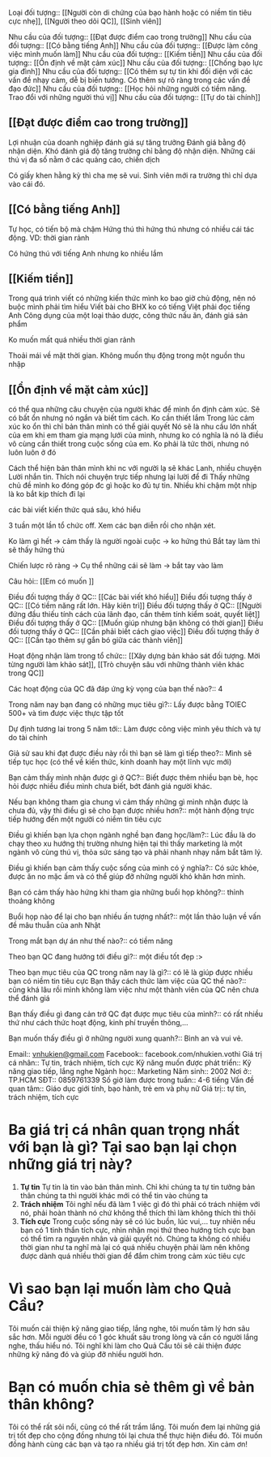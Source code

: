 Loại đối tượng:: [[Người còn di chứng của bạo hành hoặc có niềm tin tiêu cực nhẹ]], [[Người theo dõi QC]], [[Sinh viên]]

Nhu cầu của đối tượng:: [[Đạt được điểm cao trong trường]]
Nhu cầu của đối tượng:: [[Có bằng tiếng Anh]]
Nhu cầu của đối tượng:: [[Được làm công việc mình muốn làm]]
Nhu cầu của đối tượng:: [[Kiếm tiền]]
Nhu cầu của đối tượng:: [[Ổn định về mặt cảm xúc]]
Nhu cầu của đối tượng:: [[Chống bạo lực gia đình]]
Nhu cầu của đối tượng:: [[Có thêm sự tự tin khi đối diện với các vấn đề nhạy cảm, dễ bị biến tướng. Có thêm sự rõ ràng trong các vấn đề đạo đức]]
Nhu cầu của đối tượng:: [[Học hỏi những người có tiềm năng. Trao đổi với những người thú vị]]
Nhu cầu của đối tượng:: [[Tự do tài chính]]


## [[Đạt được điểm cao trong trường]]
Lợi nhuận của doanh nghiệp đánh giá sự tăng trưởng
Đánh giá bằng độ nhận diện. Khó đánh giá độ tăng trưởng chỉ bằng độ nhận diện. Những cái thú vị đa số nằm ở các quảng cáo, chiến dịch

Có giấy khen hằng kỳ thì cha mẹ sẽ vui. Sinh viên mới ra trường thì chỉ dựa vào cái đó.

## [[Có bằng tiếng Anh]]
Tự học, có tiến bộ mà chậm
Hứng thú thì hứng thú nhưng có nhiều cái tác động. VD: thời gian rảnh

Có hứng thú với tiếng Anh nhưng ko nhiều lắm

## [[Kiếm tiền]]
Trong quá trình viết có những kiến thức mình ko bao giờ chủ động, nên nó buộc mình phải tìm hiểu
Viết bài cho BHX ko có tiếng Việt phải đọc tiếng Anh
Công dụng của một loại thảo dược, công thức nấu ăn, đánh giá sản phẩm

Ko muốn mất quá nhiều thời gian rảnh

Thoải mái về mặt thời gian. Không muốn thụ động trong một nguồn thu nhập

## [[Ổn định về mặt cảm xúc]]
có thể qua những câu chuyện của người khác để mình ổn định cảm xúc. Sẽ có bất ổn nhưng nó ngắn và biết tìm cách. Ko cần thiết lắm
Trong lúc cảm xúc ko ổn thì chỉ bản thân mình có thể giải quyết
Nó sẽ là nhu cầu lớn nhất của em khi em tham gia mạng lưới của mình, nhưng ko có nghĩa là nó là điều vô cùng cần thiết trong cuộc sống của em.
Ko phải là tức thời, nhưng nó luôn luôn ở đó

Cách thể hiện bản thân mình khi nc với người lạ sẽ khác
Lanh, nhiều chuyện
Lười nhắn tin. Thích nói chuyện trực tiếp nhưng lại lười để đi 
Thấy những chủ đề mình ko đóng góp đc gì hoặc ko đủ tự tin. Nhiều khi chậm một nhịp là ko bắt kịp
thích đi lại

các bài viết kiến thức quá sâu, khó hiểu

3 tuần một lần tổ chức off. Xem các bạn diễn rồi cho nhận xét. 

Ko làm gì hết → cảm thấy là người ngoài cuộc → ko hứng thú
Bắt tay làm thì sẽ thấy hứng thú 

Chiến lược rõ ràng → Cụ thể những cái sẽ làm → bắt tay vào làm

Câu hỏi:: [[Em có muốn ]]

Điều đối tượng thấy ở QC:: [[Các bài viết khó hiểu]]
Điều đối tượng thấy ở QC:: [[Có tiềm năng rất lớn. Hãy kiên trì]]
Điều đối tượng thấy ở QC:: [[Người đứng đầu thiếu tính cách của lãnh đạo, cần thêm tính kiểm soát, quyết liệt]]
Điều đối tượng thấy ở QC:: [[Muốn giúp nhưng bận không có thời gian]]
Điều đối tượng thấy ở QC:: [[Cần phải biết cách giao việc]]
Điều đối tượng thấy ở QC:: [[Cần tạo thêm sự gắn bó giữa các thành viên]]

Hoạt động nhận làm trong tổ chức:: [[Xây dựng bản khảo sát đối tượng. Mời từng người làm khảo sát]], [[Trò chuyện sâu với những thành viên khác trong QC]]


Các hoạt động của QC đã đáp ứng kỳ vọng của bạn thế nào?:: 4

Trong năm nay bạn đang có những mục tiêu gì?:: Lấy được bằng TOIEC 500+ và tìm được việc thực tập tốt 

Dự định tương lai trong 5 năm tới:: Làm được công việc mình yêu thích và tự do tài chính 

Giả sử sau khi đạt được điều này rồi thì bạn sẽ làm gì tiếp theo?:: Mình sẽ tiếp tục học (có thể về kiến thức, kinh doanh hay một lĩnh vực mới) 

Bạn cảm thấy mình nhận được gì ở QC?:: Biết được thêm nhiều bạn bè, học hỏi được nhiều điều mình chưa biết, bớt đánh giá người khác.

Nếu bạn không tham gia chung vì cảm thấy những gì mình nhận được là chưa đủ, vậy thì điều gì sẽ cho bạn được nhiều hơn?:: một hành động trực tiếp hướng đến một người có niềm tin tiêu cực 

Điều gì khiến bạn lựa chọn ngành nghề bạn đang học/làm?:: Lúc đầu là do chạy theo xu hướng thị trường nhưng hiện tại thì thấy marketing là một ngành vô cùng thú vị, thỏa sức sáng tạo và phải nhanh nhạy nắm bắt tâm lý. 

Điều gì khiến bạn cảm thấy cuộc sống của mình có ý nghĩa?:: Có sức khỏe, được ăn no mặc ấm và có thể giúp đỡ những người khó khăn hơn mình.

Bạn có cảm thấy hào hứng khi tham gia những buổi họp không?:: thỉnh thoảng không 

Buổi họp nào để lại cho bạn nhiều ấn tượng nhất?:: một lần thảo luận về vấn đề mâu thuẫn của anh Nhật 

Trong mắt bạn dự án như thế nào?:: có tiềm năng 

Theo bạn QC đang hướng tới điều gì?:: một điều tốt đẹp :>

Theo bạn mục tiêu của QC trong năm nay là gì?:: có lẽ là giúp được nhiều bạn có niềm tin tiêu cực 
Bạn thấy cách thức làm việc của QC thế nào?:: cũng khá lâu rồi mình không làm việc như một thành viên của QC nên chưa thể đánh giá 

Bạn thấy điều gì đang cản trở QC đạt được mục tiêu của mình?:: có rất nhiều thứ như cách thức hoạt động, kinh phí truyền thông,...

Bạn muốn thấy điều gì ở những người xung quanh?:: Bình an và vui vẻ.





Email:: vnhukien@gmail.com
Facebook:: facebook.com/nhukien.vothi
Giá trị cá nhân:: Tự tin, trách nhiệm, tích cực
Kỹ năng muốn được phát triển:: Kỹ năng giao tiếp, lắng nghe
Ngành học:: Marketing
Năm sinh:: 2002
Nơi ở:: TP.HCM
SĐT:: 0859761339
Số giờ làm được trong tuần:: 4-6 tiếng
Vấn đề quan tâm:: Giáo dục giới tính, bạo hành, trẻ em và phụ nữ
Giá trị:: tự tin, trách nhiệm, tích cực
# Ba giá trị cá nhân quan trọng nhất với bạn là gì? Tại sao bạn lại chọn những giá trị này?

1. **Tự tin**
Tự tin là tin vào bản thân mình. Chỉ khi chúng ta tự tin tưởng bản thân chúng ta thì người khác mới có thể tin vào chúng ta
2. **Trách nhiệm**
Tôi nghĩ nếu đã làm 1 việc gì đó thì phải có trách nhiệm với nó, phải hoàn thành nó chứ không thể thích thì làm không thích thì thôi
3. **Tích cực**
Trong cuộc sống này sẽ có lúc buồn, lúc vui,... tuy nhiên nếu bạn có 1 tinh thần tích cực, nhìn nhận mọi thứ theo hướng tích cực bạn có thể tìm ra nguyên nhân và giải quyết nó. Chúng ta không có nhiều thời gian như ta nghĩ mà lại có quá nhiều chuyện phải làm nên không được dành quá nhiều thời gian để đắm chìm trong cảm xúc tiêu cực

# Vì sao bạn lại muốn làm cho Quả Cầu?
Tôi muốn cải thiện kỹ năng giao tiếp, lắng nghe, tôi muốn tâm lý hơn sâu sắc hơn. Mỗi người đều có 1 góc khuất sâu trong lòng và cần có người lắng nghe, thấu hiểu nó. Tôi nghĩ khi làm cho Quả Cầu tôi sẽ cải thiện được những kỹ năng đó và giúp đỡ nhiều người hơn.

# Bạn có muốn chia sẻ thêm gì về bản thân không?
Tôi có thể rất sôi nổi, cũng có thể rất trầm lắng. Tôi muốn đem lại những giá trị tốt đẹp cho cộng đồng nhưng tôi lại chưa thể thực hiện điều đó. Tôi muốn đồng hành cùng các bạn và tạo ra nhiều giá trị tốt đẹp hơn. Xin cảm ơn!
